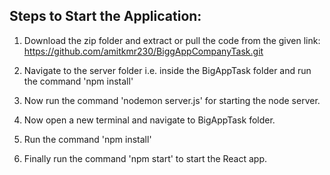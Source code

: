 ## Steps to Start the Application:

1. Download the zip folder and extract or pull the code from the given link: 
   https://github.com/amitkmr230/BiggAppCompanyTask.git

2. Navigate to the server folder i.e. inside the BigAppTask folder and run the command 'npm install'

4. Now run the command 'nodemon server.js' for starting the node server.

5. Now open a new terminal and navigate to BigAppTask folder.

6. Run the command 'npm install'

7. Finally run the command 'npm start' to start the React app.